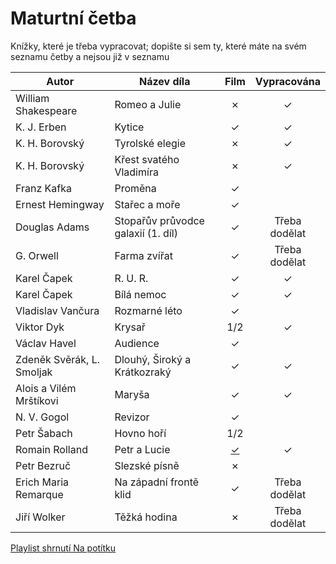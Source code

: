 # Maturtní četba

Knížky, které je třeba vypracovat; dopište si sem ty, které máte na svém seznamu četby a nejsou již v seznamu

| Autor | Název díla | Film | Vypracována |
| ----- | ---------- | :--: | :---------: |
| William Shakespeare | Romeo a Julie  | &cross; | &check; |
| K. J. Erben | Kytice | &check; | &check; |
| K. H. Borovský | Tyrolské elegie | &cross; | &check; |
| K. H. Borovský | Křest svatého Vladimíra | &cross; | &check; |
| Franz Kafka | Proměna | &check; |  |
| Ernest Hemingway | Stařec a moře | &check; |  |
| Douglas Adams | Stopařův průvodce galaxií (1. díl) | &check; | Třeba dodělat |
| G. Orwell | Farma zvířat | &check; | Třeba dodělat |
| Karel Čapek | R. U. R. | &check; | &check; |
| Karel Čapek | Bílá nemoc | &check; | &check; |
| Vladislav Vančura | Rozmarné léto | &check; | |
| Viktor Dyk | Krysař | 1/2 | &check; |
| Václav Havel | Audience | &check; |  |
| Zdeněk Svěrák, L. Smoljak | Dlouhý, Široký a Krátkozraký | &check; | &check; |
| Alois a Vilém Mrštíkovi | Maryša | &check; | &check; |
| N. V. Gogol | Revizor | &check; | |
| Petr Šabach | Hovno hoří | 1/2 | |
| Romain Rolland | Petr a Lucie | [&check;](https://www.youtube.com/watch?v=D7qdACG10d4&ab_channel=PatrikBolje%C5%A1%C3%ADk) | &check; |
| Petr Bezruč | Slezské písně | &cross; |  |
| Erich Maria Remarque | Na západní frontě klid | &check; | Třeba dodělat |
| Jiří Wolker | Těžká hodina | &cross; | Třeba dodělat |

[Playlist shrnutí Na potítku](https://youtube.com/playlist?list=PLw0jt4j86rGk1U6ZAphqSvWtVFjxd_6VM)
